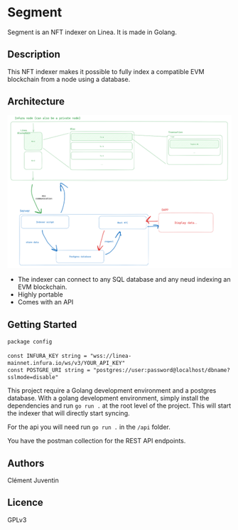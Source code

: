 # Segment

Segment is an NFT indexer on Linea. It is made in Golang.

## Description

This NFT indexer makes it possible to fully index a compatible EVM blockchain from a node using a database.

## Architecture

![alt text](./doc/architecture.png)

- The indexer can connect to any SQL database and any neud indexing an EVM blockchain.
- Highly portable
- Comes with an API

## Getting Started

```
package config

const INFURA_KEY string = "wss://linea-mainnet.infura.io/ws/v3/YOUR_API_KEY"
const POSTGRE_URI string = "postgres://user:password@localhost/dbname?sslmode=disable"
```

This project require a Golang development environment and a postgres database.
With a golang development environment, simply install the dependencies and run `go run .` at the root level of the project.
This will start the indexer that will directly start syncing.

For the api you will need run `go run .` in the `/api` folder.

You have the postman collection for the REST API endpoints.

## Authors

Clément Juventin

## Licence

GPLv3
